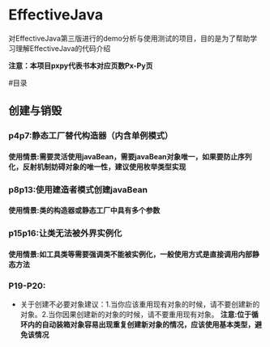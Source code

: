 # EffectiveJava
对EffectiveJava第三版进行的demo分析与使用测试的项目，目的是为了帮助学习理解EffectiveJava的代码介绍

**注意：本项目pxpy代表书本对应页数Px-Py页**

#目录

## 创建与销毁

### p4p7:静态工厂替代构造器（内含单例模式）
#### 使用情景:需要灵活使用javaBean，需要javaBean对象唯一，如果要防止序列化，反射机制妨碍对象的唯一性，建议使用枚举类型实现

### p8p13:使用建造者模式创建javaBean
#### 使用情景:类的构造器或静态工厂中具有多个参数

### p15p16:让类无法被外界实例化
#### 使用情景:如工具类等需要强调类不能被实例化，一般使用方式是直接调用内部静态方法

### P19-P20:
- 关于创建不必要对象建议：1.当你应该重用现有对象的时候，请不要创建新的对象。2.当你因果创建新的对象的时候，请不要重用现有对象。
**注意:位于循环内的自动装箱对象容易出现重复创建新对象的情况，应该使用基本类型，避免该情况**

